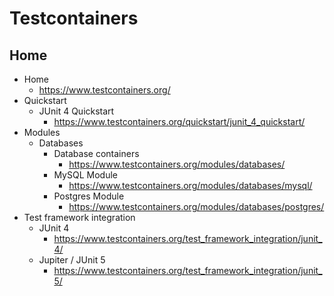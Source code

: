 # Testcontainers

## Home
* Home
  * https://www.testcontainers.org/
* Quickstart
  * JUnit 4 Quickstart
    * https://www.testcontainers.org/quickstart/junit_4_quickstart/
* Modules
  * Databases
    * Database containers
      * https://www.testcontainers.org/modules/databases/
    * MySQL Module
      * https://www.testcontainers.org/modules/databases/mysql/
    * Postgres Module
      * https://www.testcontainers.org/modules/databases/postgres/
* Test framework integration
  * JUnit 4
    * https://www.testcontainers.org/test_framework_integration/junit_4/
  * Jupiter / JUnit 5
    * https://www.testcontainers.org/test_framework_integration/junit_5/
